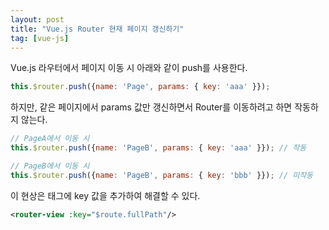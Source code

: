 ```yaml
---
layout: post
title: "Vue.js Router 현재 페이지 갱신하기"
tag: [vue-js]
---
```


Vue.js 라우터에서 페이지 이동 시 아래와 같이 push를 사용한다.
~~~js
this.$router.push({name: 'Page', params: { key: 'aaa' }});
~~~

하지만, 같은 페이지에서 params 값만 갱신하면서 Router를 이동하려고 하면 작동하지 않는다.
~~~js
// PageA에서 이동 시
this.$router.push({name: 'PageB', params: { key: 'aaa' }}); // 작동

// PageB에서 이동 시
this.$router.push({name: 'PageB', params: { key: 'bbb' }}); // 미작동
~~~

이 현상은 <router-view> 태그에 key 값을 추가하여 해결할 수 있다.
~~~xml
<router-view :key="$route.fullPath"/>
~~~